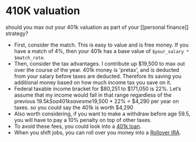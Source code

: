# 410K valuation

should you max out your 401k valuation as part of your [[personal finance]] strategy?

- First, consider the match. This is easy to value and is free money. If you have a match of 4%, then your 401k has a base value of `$your_salary * $match_rate`.
- Then, consider the tax advantages. I contribute up $19,500 to max out over the course of the year. 401k money is 'pretax', and is deducted from your salary before taxes are deducted. Therefore its saving you additional money based on how much income tax you save on it.
- Federal taxable income bracket for $80,251 to $171,050 is 22%. Let’s assume that my income would fall in that range regardless of the previous $19.5kSo a 401k saves me $19,500 \* 22% = $4,290 per year on taxes. so you could say the 401k is worth $4,290
- Also worth considering, if you want to make a withdraw before age 59.5, you will have to pay a 10% penalty on top of other taxes.
- To avoid these fees, you could look into a [401k loan](https://www.investopedia.com/ask/answers/09/401k-loan.asp).
- When you shift jobs, you can roll over you money into a [Rollover IRA](https://www.irs.gov/retirement-plans/plan-participant-employee/rollovers-of-retirement-plan-and-ira-distributions).
